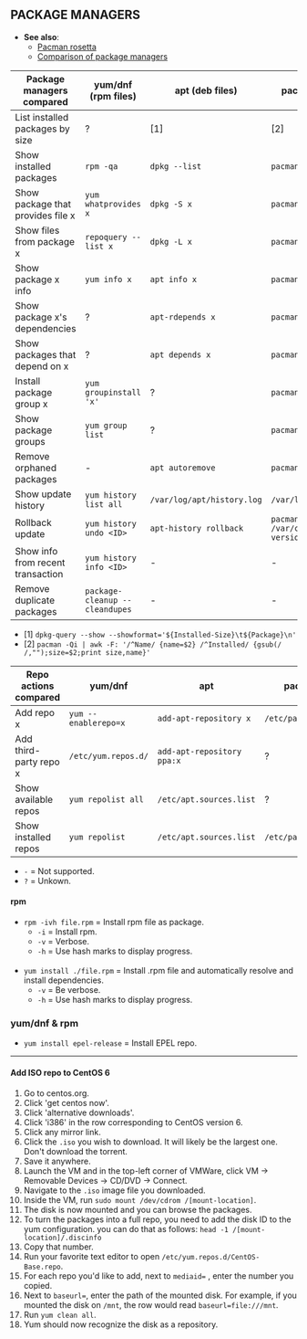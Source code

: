 
## PACKAGE MANAGERS

- **See also**:
  - [Pacman rosetta](https://wiki.archlinux.org/index.php/Pacman/Rosetta)
  - [Comparison of package managers](https://fusion809.github.io/comparison-of-package-managers/)

| Package managers compared         | yum/dnf (rpm files)            | apt (deb files)             | pacman (tgz, ztsd files)      | pkg                             |
|-----------------------------------|--------------------------------|-----------------------------|-------------------------------|---------------------------------|
| List installed packages by size   | ?                              | [1]                         | [2]                           | `pkg query '%sh %n' \| sort -h` |
| Show installed packages           | `rpm -qa`                      | `dpkg --list`               | `pacman -Q`                   | `pkg info`                      |
| Show package that provides file x | `yum whatprovides x`           | `dpkg -S x`                 | `pacman -F x`                 | `pkg which x`                   |
| Show files from package x         | `repoquery --list x`           | `dpkg -L x`                 | `pacman -Ql x`                | `pkg query %Fp x`               |
| Show package x info               | `yum info x`                   | `apt info x`                | `pacman -Qi x`                | `pkg info x`                    |
| Show package x's dependencies     | ?                              | `apt-rdepends x`            | `pacman -Qi x`                | `pkg query %do x`               |
| Show packages that depend on x    | ?                              | `apt depends x`             | `pacman -Qi x`                | `pkg query %ro x`               |
| Install package group x           | `yum groupinstall 'x'`         | ?                           | `pacman -S x`                 | -                               |
| Show package groups               | `yum group list`               | ?                           | `pacman -Qg`                  | -                               |
| Remove orphaned packages          | -                              | `apt autoremove`            | `pacman -Rns $(pacman -Qdtq)` | `pkg autoremove`                |
| Show update history               | `yum history list all`         | `/var/log/apt/history.log`  | `/var/log/pacman.log`         | `/var/log/messages`             |
| Rollback update                   | `yum history undo <ID>`        | `apt-history rollback`      | `pacman -U /var/cache/pacman/pkg/<pkg-version>`| -              |
| Show info from recent transaction | `yum history info <ID>`        | -                           | -                             | -                               |
| Remove duplicate packages         | `package-cleanup --cleandupes` | -                           | -                             | -                               |

- [1] `dpkg-query --show --showformat='${Installed-Size}\t${Package}\n'`
- [2] `pacman -Qi | awk -F: '/^Name/ {name=$2} /^Installed/ {gsub(/ /,"");size=$2;print size,name}'`

| Repo actions compared  | yum/dnf              | apt                        | pacman             | pkg |
|------------------------|----------------------|----------------------------|--------------------|-----|
| Add repo x             | `yum --enablerepo=x` | `add-apt-repository x`     | `/etc/pacman.conf` | ?   |
| Add third-party repo x | `/etc/yum.repos.d/`  | `add-apt-repository ppa:x` | ?                  | ?   |
| Show available repos   | `yum repolist all`   | `/etc/apt.sources.list`    | ?                  | ?   |
| Show installed repos   | `yum repolist`       | `/etc/apt.sources.list`    | `/etc/pacman.conf` | ?   |

- `-` = Not supported.
- `?` = Unkown.

#### rpm

- `rpm -ivh file.rpm` = Install rpm file as package.
  - `-i` = Install rpm.
  - `-v` = Verbose.
  - `-h` = Use hash marks to display progress.
<br><br>
- `yum install ./file.rpm` = Install .rpm file and automatically resolve and install dependencies.
  - `-v` = Be verbose.
  - `-h` = Use hash marks to display progress.

### yum/dnf & rpm

- `yum install epel-release` = Install EPEL repo.

---
#### Add ISO repo to CentOS 6

1. Go to centos.org.
2. Click 'get centos now'.
3. Click 'alternative downloads'.
4. Click 'i386' in the row corresponding to CentOS version 6.
5. Click any mirror link.
6. Click the `.iso` you wish to download. It will likely be the largest one. Don't download the torrent.
7. Save it anywhere.
8. Launch the VM and in the top-left corner of VMWare, click VM -> Removable Devices -> CD/DVD -> Connect.
9. Navigate to the `.iso` image file you downloaded.
10. Inside the VM, run `sudo mount /dev/cdrom /[mount-location]`.
11. The disk is now mounted and you can browse the packages.
12. To turn the packages into a full repo, you need to add the disk ID to the yum configuration. you can do that as follows: `head -1 /[mount-location]/.discinfo`
13. Copy that number.
14. Run your favorite text editor to open `/etc/yum.repos.d/CentOS-Base.repo`.
15. For each repo you'd like to add, next to `mediaid=` , enter the number you copied.
16. Next to `baseurl=`, enter the path of the mounted disk. For example, if you mounted the disk on `/mnt`, the row would read `baseurl=file:///mnt`.
17. Run `yum clean all`.
18. Yum should now recognize the disk as a repository.
